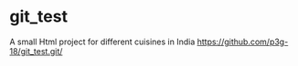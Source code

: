 # git_test
A small Html project for different cuisines in India
https://github.com/p3g-18/git_test.git/


